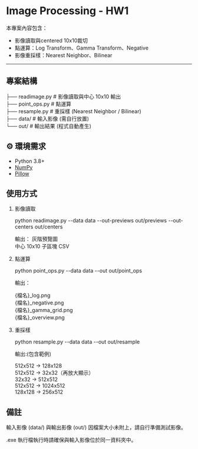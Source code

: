 # Image Processing - HW1

本專案內容包含：
- 影像讀取與centered 10x10裁切
- 點運算：Log Transform、Gamma Transform、Negative
- 影像重採樣：Nearest Neighbor、Bilinear

---
##  專案結構
├── readimage.py # 影像讀取與中心 10x10 輸出  
├── point_ops.py # 點運算  
├── resample.py # 重採樣 (Nearest Neighbor / Bilinear)  
├── data/ # 輸入影像 (需自行放置)  
└── out/ # 輸出結果 (程式自動產生)  
 
## ⚙️ 環境需求
- Python 3.8+
- [NumPy](https://numpy.org/)  
- [Pillow](https://pillow.readthedocs.io/)  


## 使用方式

1. 影像讀取
   
   python readimage.py --data data --out-previews out/previews --out-centers out/centers

   輸出：
   灰階預覽圖  
   中心 10x10 子區塊 CSV  

2. 點運算

   python point_ops.py --data data --out out/point_ops  

   輸出：  

   {檔名}_log.png  
   {檔名}_negative.png  
   {檔名}_gamma_grid.png  
   {檔名}_overview.png  
  

3. 重採樣  

   python resample.py --data data --out out/resample  

   輸出:(包含範例)  

   512x512 → 128x128  
   512x512 → 32x32（再放大顯示）  
   32x32 → 512x512  
   512x512 → 1024x512  
   128x128 → 256x512  


## 備註
輸入影像 (data/) 與輸出影像 (out/) 因檔案大小未附上，請自行準備測試影像。

.exe 執行檔執行時請確保與輸入影像位於同一資料夾中。

